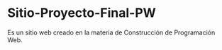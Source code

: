 # Sitio-Proyecto-Final-PW
Es un sitio web creado en la materia de Construcción de Programación Web.
